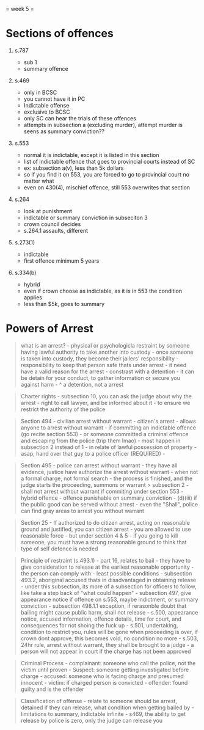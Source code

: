 = week 5 =

# Sections of offences
1. s.787
    - sub 1 
    - summary offence

2. s.469
    - only in BCSC
    - you cannot have it in PC
    - Indictable offense
    - exclusive to BCSC
    - only SC can hear the trials of these offences
    - attempts in subsection a (excluding murder), attempt murder is seens as summary conviction??

3. s.553
    - normal it is indictable, except it is listed in this section
    - list of indictable offence that goes to provincial courts instead of SC
    - ex: subsection a(v), less than 5k dollars 
    - so if you find it on 553, you are forced to go to provincial court no matter what 
    - even on 430(4), mischief offence, still 553 overwrites that section 

4. s.264
    - look at punishment
    - indictable or summary conviction in subseciton 3
    - crown council decides
    - s.264.1 assaults, different 

5. s.273(1)
    - indictable
    - first offence minimum 5 years

6. s.334(b)
    - hybrid
    - even if crown choose as indictable, as it is in 553 the condition applies
    - less than $5k, goes to summary


# Powers of Arrest
> what is an arrest?
    - physical or psychologicla restraint by someone having lawful authority to take another into custody
    - once someone is taken into custody, they become their jailers' responsibility
    - responsibility to keep that person safe thats under arrest
    - it need have a valid reason for the arrest
    - constrast with a detention
    - it can be detain for your conduct, to gather information or secure you against harm 
    - ^ a detention, not a arrest

> Charter rights 
    - subsection 10, you can ask the judge about why the arrest
    - right to call lawyer, and be informed about it
    - to ensure we restrict the authority of the police

> Section 494 
    - civilian arrest without warrant
    - citizen's arrest
    - allows anyone to arrest without warrant
    - if committing an indictable offence (go recite section 553)
    - or someone committed a criminal offence and escaping from the police (trip them lmao)
    - most happen in subsection 2 instead of 1
    - in relate of lawful possession of property
    - asap, hand over that guy to a police officer (REQUIRED)
    - 

> Section 495
    - police can arrest without warrant
    - they have all evidence, justice have authorize the arrest without warrant 
    - when not a formal charge, not formal search 
    - the process is finished, and the judge starts the proceeding, summons or warrant
    > subsection 2
        - shall not arrest without warrant if commiting under section 553
        - hybrid offence
        - offence punishable on summary conviction
        - (d)(iii) if the public good can be served without arrest
        - even the "Shall", police can find gray areas to arrest you without warrant

> Section 25
    - If authorized to do citizen arrest, acting on reasonable ground and justified, you can citizen arrest
    - you are allowed to use reasonable force
    - but under section 4 & 5
    - if you going to kill someone, you must have a strong reasonable ground to think that type of self defence is needed

> Principle of restraint (s.493.1)
    - part 16, relates to bail
    - they have to give consideration to release at the earliest reasonable opportunity
    - the person can comply with
    - least possible conditions
    - subsection 493.2, aboriginal accused thats in disadvantaged in obtaining release
    - under this subsection, its more of a subsection for officers to follow, like take a step back of "what could happen"
    - subsection 497, give appearance notice if offence on s.553, maybe indictment, or summary conviction
    - subsection 498.1.1 exception, if rerasonble doubt that bailing might cause public harm, shall not release
    - s.500, appearance notice, accused information, offence details, time for court, and consequences for not shoing the fuck up 
    - s.501, undertaking, condition to restrict you, rules will be gone when proceeding is over, if crown dont approve, this becomes void, no condition no more
    - s.503, 24hr rule, arrest without warrant, they shall be brought to a judge
    - a person will not appear in court if the charge has not been approved 


> Criminal Process
    - complainant: someone who call the police, not the victim until proven
    - Suspect: someone getting investigated before charge
    - accused: someone who is facing charge and presumed innocent
    - victim: if charged person is convicted 
    - offender: found guilty and is the offender

> Classification of offense
    - relate to someone should be arrest, detained if they can release, what condition when getting bailed by 
    - limitations to summary, indictable infinite
    - s469, the ability to get release by police is zero, only the judge can release you
    
